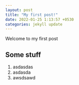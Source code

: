 ```yaml
---
layout: post
title: "My first post!"
date: 2022-01-25 1:13:57 +0530
categories: jekyll update
---
```

Welcome to my first post
## Some stuff
1. asdasdas
2. asdasda
3. awsdsawd
